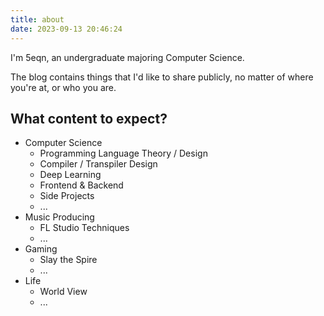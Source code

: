 ```yaml
---
title: about
date: 2023-09-13 20:46:24
---
```


I'm 5eqn, an undergraduate majoring Computer Science.

The blog contains things that I'd like to share publicly, no matter of where you're at, or who you are. 

## What content to expect?

- Computer Science
    - Programming Language Theory / Design
    - Compiler / Transpiler Design
    - Deep Learning
    - Frontend & Backend
    - Side Projects
    - ...
- Music Producing
    - FL Studio Techniques
    - ...
- Gaming
    - Slay the Spire
    - ...
- Life
    - World View
    - ...
